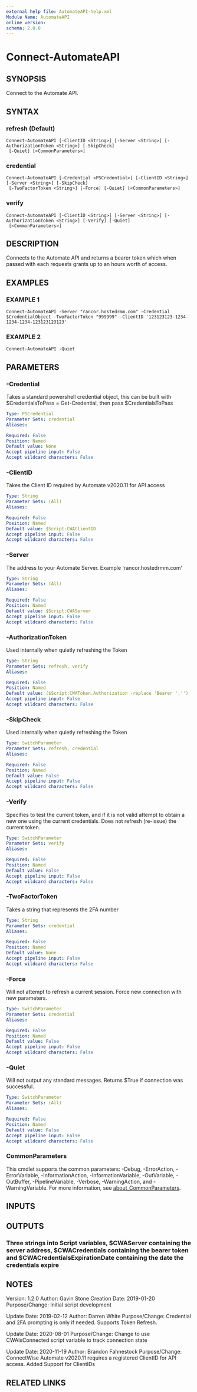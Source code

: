 ```yaml
---
external help file: AutomateAPI-help.xml
Module Name: AutomateAPI
online version:
schema: 2.0.0
---
```


# Connect-AutomateAPI

## SYNOPSIS
Connect to the Automate API.

## SYNTAX

### refresh (Default)
```
Connect-AutomateAPI [-ClientID <String>] [-Server <String>] [-AuthorizationToken <String>] [-SkipCheck]
 [-Quiet] [<CommonParameters>]
```

### credential
```
Connect-AutomateAPI [-Credential <PSCredential>] [-ClientID <String>] [-Server <String>] [-SkipCheck]
 [-TwoFactorToken <String>] [-Force] [-Quiet] [<CommonParameters>]
```

### verify
```
Connect-AutomateAPI [-ClientID <String>] [-Server <String>] [-AuthorizationToken <String>] [-Verify] [-Quiet]
 [<CommonParameters>]
```

## DESCRIPTION
Connects to the Automate API and returns a bearer token which when passed with each requests grants up to an hours worth of access.

## EXAMPLES

### EXAMPLE 1
```
Connect-AutomateAPI -Server "rancor.hostedrmm.com" -Credential $CredentialObject -TwoFactorToken "999999" -ClientID '123123123-1234-1234-1234-123123123123'
```

### EXAMPLE 2
```
Connect-AutomateAPI -Quiet
```

## PARAMETERS

### -Credential
Takes a standard powershell credential object, this can be built with $CredentialsToPass = Get-Credential, then pass $CredentialsToPass

```yaml
Type: PSCredential
Parameter Sets: credential
Aliases:

Required: False
Position: Named
Default value: None
Accept pipeline input: False
Accept wildcard characters: False
```

### -ClientID
Takes the Client ID required by Automate v2020.11 for API access

```yaml
Type: String
Parameter Sets: (All)
Aliases:

Required: False
Position: Named
Default value: $Script:CWAClientID
Accept pipeline input: False
Accept wildcard characters: False
```

### -Server
The address to your Automate Server.
Example 'rancor.hostedrmm.com'

```yaml
Type: String
Parameter Sets: (All)
Aliases:

Required: False
Position: Named
Default value: $Script:CWAServer
Accept pipeline input: False
Accept wildcard characters: False
```

### -AuthorizationToken
Used internally when quietly refreshing the Token

```yaml
Type: String
Parameter Sets: refresh, verify
Aliases:

Required: False
Position: Named
Default value: ($Script:CWAToken.Authorization -replace 'Bearer ','')
Accept pipeline input: False
Accept wildcard characters: False
```

### -SkipCheck
Used internally when quietly refreshing the Token

```yaml
Type: SwitchParameter
Parameter Sets: refresh, credential
Aliases:

Required: False
Position: Named
Default value: False
Accept pipeline input: False
Accept wildcard characters: False
```

### -Verify
Specifies to test the current token, and if it is not valid attempt to obtain a new one using the current credentials.
Does not refresh (re-issue) the current token.

```yaml
Type: SwitchParameter
Parameter Sets: verify
Aliases:

Required: False
Position: Named
Default value: False
Accept pipeline input: False
Accept wildcard characters: False
```

### -TwoFactorToken
Takes a string that represents the 2FA number

```yaml
Type: String
Parameter Sets: credential
Aliases:

Required: False
Position: Named
Default value: None
Accept pipeline input: False
Accept wildcard characters: False
```

### -Force
Will not attempt to refresh a current session.
Force new connection with new parameters.

```yaml
Type: SwitchParameter
Parameter Sets: credential
Aliases:

Required: False
Position: Named
Default value: False
Accept pipeline input: False
Accept wildcard characters: False
```

### -Quiet
Will not output any standard messages.
Returns $True if connection was successful.

```yaml
Type: SwitchParameter
Parameter Sets: (All)
Aliases:

Required: False
Position: Named
Default value: False
Accept pipeline input: False
Accept wildcard characters: False
```

### CommonParameters
This cmdlet supports the common parameters: -Debug, -ErrorAction, -ErrorVariable, -InformationAction, -InformationVariable, -OutVariable, -OutBuffer, -PipelineVariable, -Verbose, -WarningAction, and -WarningVariable. For more information, see [about_CommonParameters](http://go.microsoft.com/fwlink/?LinkID=113216).

## INPUTS

## OUTPUTS

### Three strings into Script variables, $CWAServer containing the server address, $CWACredentials containing the bearer token and $CWACredentialsExpirationDate containing the date the credentials expire
## NOTES
Version:        1.2.0
Author:         Gavin Stone
Creation Date:  2019-01-20
Purpose/Change: Initial script development

Update Date:    2019-02-12
Author:         Darren White
Purpose/Change: Credential and 2FA prompting is only if needed.
Supports Token Refresh.

Update Date:    2020-08-01
Purpose/Change: Change to use CWAIsConnected script variable to track connection state

Update Date:    2020-11-19
Author:         Brandon Fahnestock
Purpose/Change: ConnectWise Automate v2020.11 requires a registered ClientID for API access.
Added Support for ClientIDs

## RELATED LINKS
